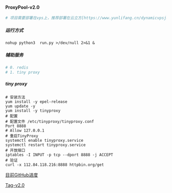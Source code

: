 #### ProxyPool-v2.0

```python
# 项目需要部署在vps上，推荐部署在云立方[https://www.yunlifang.cn/dynamicvpsjsxzdx.asp]
```

##### 运行方式

```
nohup python3  run.py >/dev/null 2>&1 &
```

##### 辅助服务

```python
# 0. redis
# 1. tiny proxy
```

##### tiny proxy

```shell
# 安装方法
yum install -y epel-release
yum update -y
yum install -y tinyproxy
# 配置
# 配置文件 /etc/tinyproxy/tinyproxy.conf 
Port 8888
# Allow 127.0.0.1
# 重启TinyProxy
systemctl enable tinyproxy.service
systemctl restart tinyproxy.service
# 开放端口
iptables -I INPUT -p tcp --dport 8888 -j ACCEPT
# 验证
curl -x 112.84.118.216:8888 httpbin.org/get
```

[目前GitHub进度](https://github.com/squabbysheep/ProxyPool/tree/master)

[Tag-v2.0](https://github.com/squabbysheep/ProxyPool/tree/v2.0)

